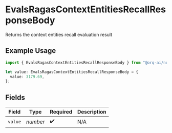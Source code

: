 # EvalsRagasContextEntitiesRecallResponseBody

Returns the context entities recall evaluation result

## Example Usage

```typescript
import { EvalsRagasContextEntitiesRecallResponseBody } from "@orq-ai/node/models/operations";

let value: EvalsRagasContextEntitiesRecallResponseBody = {
  value: 3179.69,
};
```

## Fields

| Field              | Type               | Required           | Description        |
| ------------------ | ------------------ | ------------------ | ------------------ |
| `value`            | *number*           | :heavy_check_mark: | N/A                |